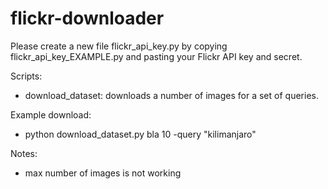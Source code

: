flickr-downloader
============

Please create a new file flickr_api_key.py by copying
flickr_api_key_EXAMPLE.py and pasting your Flickr API key and secret.

Scripts:
- download_dataset: downloads a number of images for a set of queries.

Example download:
- python download_dataset.py bla 10 -query "kilimanjaro"

Notes:
- max number of images is not working
